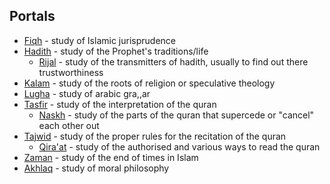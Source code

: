 ## Portals
* [Fiqh](/fiqh/fiqh.md) - study of Islamic jurisprudence
* [Hadith](/hadith/hadith.md) - study of the Prophet's traditions/life
  * [Rijal](/hadith/rijal/rijal.md) - study of the transmitters of hadith, usually to find out there trustworthiness
* [Kalam](/kalam/kalam.md) - study of the roots of religion or speculative theology
* [Lugha](/lugha/lugha.md) - study of arabic gra,,ar
* [Tasfir](/tasfir/tasfir.md) - study of the interpretation of the quran
  * [Naskh](/tasfir/naskh/nasskh.md) - study of the parts of the quran that supercede or "cancel" each other out
* [Tajwid](/tajwid/tajwid.md) - study of the proper rules for the recitation of the quran
  * [Qira'at](/tajwid/qiraat/qiraat.md) - study of the authorised and various ways to read the quran
* [Zaman](/zaman/zaman.md) - study of the end of times in Islam
* [Akhlaq](/akhlaq/akhlaq.md) - study of moral philosophy
